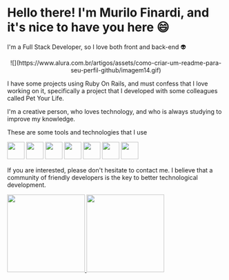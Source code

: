 # Hello there! I'm Murilo Finardi, and it's nice to have you here 😄

I'm a Full Stack Developer, so I love both front and back-end 👽



<p align="center">
   ![](https://www.alura.com.br/artigos/assets/como-criar-um-readme-para-seu-perfil-github/imagem14.gif)
</p>




I have some projects using Ruby On Rails, and must confess that I love working on it, specifically a project that I developed with some colleagues called Pet Your Life.

I'm a creative person, who loves technology, and who is always studying to improve my knowledge.


These are some tools and technologies that I use




<p float="left">
   <img src="https://cdn.jsdelivr.net/gh/devicons/devicon/icons/ruby/ruby-original-wordmark.svg" width="40" height="40"/>
   <img src="https://cdn.jsdelivr.net/gh/devicons/devicon/icons/html5/html5-original-wordmark.svg" width="40" height="40"/>
   <img src="https://cdn.jsdelivr.net/gh/devicons/devicon/icons/css3/css3-original-wordmark.svg" width="40" height="40"/>
   <img src="https://cdn.jsdelivr.net/gh/devicons/devicon/icons/javascript/javascript-original.svg" width="40" height="40"/>
   <img src="https://cdn.jsdelivr.net/gh/devicons/devicon/icons/git/git-original-wordmark.svg" width="40" height="40"/>
   <img src="https://cdn.jsdelivr.net/gh/devicons/devicon/icons/ubuntu/ubuntu-plain-wordmark.svg" width="40" height="40"/>
   <img src="https://cdn.jsdelivr.net/gh/devicons/devicon/icons/postgresql/postgresql-original-wordmark.svg" width="40" height="40"/>
</p> 
          




If you are interested, please don't hesitate to contact me.
I believe that a community of friendly developers is the key to better technological development.



<div>
<a href="https://github.com/MuriloFin">
<img height="180em" src="https://github-readme-stats.vercel.app/api/top-langs/?username=MuriloFin&layout=compact&langs_count=7&theme=dracula"/>
<img height="180em" src="https://github-readme-stats.vercel.app/api?username=MuriloFin&show_icons=true&theme=dracula&include_all_commits=true&count_private=true"/>
</div>
<!--
**MuriloFin/MuriloFin** is a ✨ _special_ ✨ repository because its `README.md` (this file) appears on your GitHub profile.

Here are some ideas to get you started:

- 🔭 I’m currently working on ...
- 🌱 I’m currently learning ...
- 👯 I’m looking to collaborate on ...
- 🤔 I’m looking for help with ...
- 💬 Ask me about ...
- 📫 How to reach me: ...
- 😄 Pronouns: ...
- ⚡ Fun fact: ..
-->
